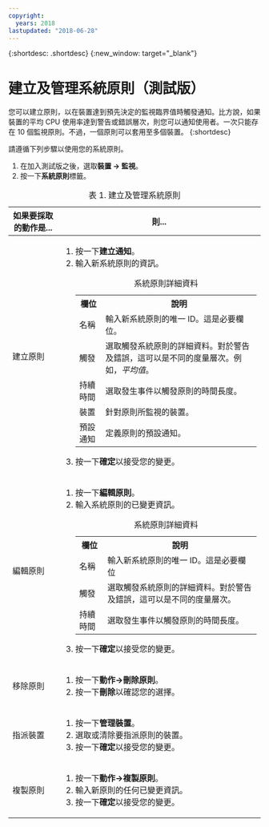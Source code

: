 ```yaml
---
copyright:
  years: 2018
lastupdated: "2018-06-28"
---
```


{:shortdesc: .shortdesc}
{:new_window: target="_blank"}

# 建立及管理系統原則（測試版）
您可以建立原則，以在裝置達到預先決定的監視臨界值時觸發通知。比方說，如果裝置的平均 CPU 使用率達到警告或錯誤層次，則您可以通知使用者。一次只能存在 10 個監視原則。不過，一個原則可以套用至多個裝置。
{:shortdesc}


請遵循下列步驟以使用您的系統原則。
1. 在加入測試版之後，選取**裝置 -> 監視**。
2. 按一下**系統原則**標籤。

<table>
   <CAPTION>表 1. 建立及管理系統原則</CAPTION>
   <THEAD>
   <TR>
   <th>如果要採取的動作是...</th>
   <th>則...</th>
   </TR>
   </THEAD>
   <TBODY>
   <tr>
   <td>建立原則</td>
   <td>
   <ol>
     <li>按一下<b>建立通知</b>。</li>
     <li>輸入新系統原則的資訊。 

<table>
  <caption>系統原則詳細資料</caption>
  <tr>
     <th>欄位</th>
     <th>說明</th>
  </tr>
  <tr>
    <td>名稱</td>
    <td>輸入新系統原則的唯一 ID。這是必要欄位。</td>
  </tr>
  <tr>
    <td>觸發</td>
    <td>選取觸發系統原則的詳細資料。對於警告及錯誤，這可以是不同的度量層次。例如，<i>平均值</i>。</td>
  </tr>
   <tr>
    <td>持續時間</td>
     <td>選取發生事件以觸發原則的時間長度。</td>
  </tr>
   <tr>
    <td>裝置</td>
    <td>針對原則所監視的裝置。</td>
  </tr>
   <tr>
    <td>預設通知</td>
    <td>定義原則的預設通知。</td>
  </tr>
</table>
</li>
<li>按一下<b>確定</b>以接受您的變更。</li>
   </ol>
   </td>
   </tr>
   <tr>
   <td>編輯原則</td>
   <td>
   <ol>
     <li>按一下<b>編輯原則</b>。</li>
    <li>輸入系統原則的已變更資訊。 

<table>
  <caption>系統原則詳細資料</caption>
  <tr>
     <th>欄位</th>
     <th>說明</th>
  </tr>
  <tr>
    <td>名稱</td>
    <td>輸入新系統原則的唯一 ID。這是必要欄位</td>
  </tr>
  <tr>
    <td>觸發</td>
    <td>選取觸發系統原則的詳細資料。對於警告及錯誤，這可以是不同的度量層次。</td>
  </tr>
   <tr>
    <td>持續時間</td>
     <td>選取發生事件以觸發原則的時間長度。</td>
  </tr>
</table>
</li>
<li>按一下<b>確定</b>以接受您的變更。</li>
   </ol>
   </td>
   </tr>
   <tr>
   <td>移除原則</td>
   <td>
   <ol>
     <li>按一下<b>動作->刪除原則</b>。</li> 
     <li>按一下<b>刪除</b>以確認您的選擇。</li>
   </ol>
   </td>
   </tr>
   <tr>
  <td>指派裝置</td>
  <td>
    <ol>
      <li>按一下<b>管理裝置</b>。</li>
      <li>選取或清除要指派原則的裝置。</li>
      <li>按一下<b>確定</b>以接受您的變更。</li></ol>
      </td>
  </tr>
   <tr>
  <td>複製原則</td>
  <td>
    <ol>
      <li>按一下<b>動作->複製原則</b>。</li>
      <li>輸入新原則的任何已變更資訊。</li>
      <li>按一下<b>確定</b>以接受您的變更。</li></ol>
      </td>
  </tr>
  
   </TBODY>
   </table>


